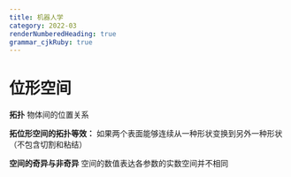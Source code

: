 ```yaml
---
title: 机器人学
category: 2022-03
renderNumberedHeading: true
grammar_cjkRuby: true
---
```



# 位形空间
**拓扑**
物体间的位置关系 

**拓位形空间的拓扑等效：**
如果两个表面能够连续从一种形状变换到另外一种形状（不包含切割和粘结）

**空间的奇异与非奇异**
空间的数值表达各参数的实数空间并不相同

